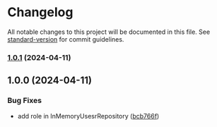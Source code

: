 # Changelog

All notable changes to this project will be documented in this file. See [standard-version](https://github.com/conventional-changelog/standard-version) for commit guidelines.

### [1.0.1](https://github.com/alexsandroferreira/api-solid/compare/v1.0.0...v1.0.1) (2024-04-11)

## 1.0.0 (2024-04-11)


### Bug Fixes

* add role in InMemoryUsesrRepository ([bcb766f](https://github.com/alexsandroferreira/api-solid/commit/bcb766ffa6a035a549481662dade166daddaa35b))
